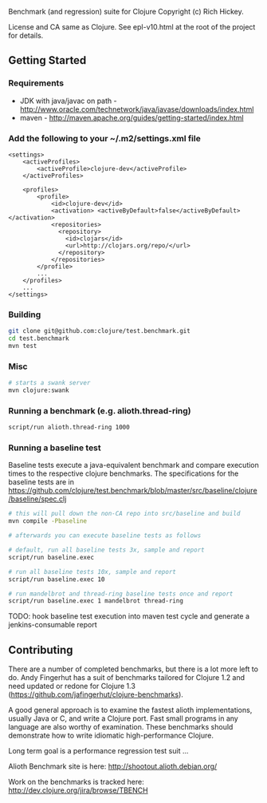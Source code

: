 Benchmark (and regression) suite for Clojure Copyright (c) Rich Hickey.

License and CA same as Clojure. See epl-v10.html at the root of the project for details.
## Getting Started
### Requirements
* JDK with java/javac on path - http://www.oracle.com/technetwork/java/javase/downloads/index.html
* maven - http://maven.apache.org/guides/getting-started/index.html

### Add the following to your ~/.m2/settings.xml file
    <settings>
    	<activeProfiles>
            <activeProfile>clojure-dev</activeProfile>
    	</activeProfiles>
    
    	<profiles>
            <profile>
                <id>clojure-dev</id>
    			<activation> <activeByDefault>false</activeByDefault> </activation>
                <repositories>
                  <repository>
                    <id>clojars</id>
                    <url>http://clojars.org/repo/</url>
                  </repository>
                </repositories>
            </profile>
            ...
        </profiles>
        ...
    </settings>

### Building
```bash
git clone git@github.com:clojure/test.benchmark.git
cd test.benchmark
mvn test
```

### Misc
```bash
# starts a swank server
mvn clojure:swank
```

### Running a benchmark (e.g. alioth.thread-ring)
```bash
script/run alioth.thread-ring 1000
```

### Running a baseline test
Baseline tests execute a java-equivalent benchmark and compare execution times to the respective clojure benchmarks.
The specifications for the baseline tests are in https://github.com/clojure/test.benchmark/blob/master/src/baseline/clojure/baseline/spec.clj
```bash
# this will pull down the non-CA repo into src/baseline and build
mvn compile -Pbaseline

# afterwards you can execute baseline tests as follows

# default, run all baseline tests 3x, sample and report
script/run baseline.exec

# run all baseline tests 10x, sample and report
script/run baseline.exec 10

# run mandelbrot and thread-ring baseline tests once and report
script/run baseline.exec 1 mandelbrot thread-ring
```
TODO: hook baseline test execution into maven test cycle and generate a jenkins-consumable report

## Contributing
There are a number of completed benchmarks, but there is a lot more left to do.
Andy Fingerhut has a suit of benchmarks tailored for Clojure 1.2 and need updated or redone for Clojure 1.3 (https://github.com/jafingerhut/clojure-benchmarks).

A good general approach is to examine the fastest alioth implementations, usually Java or C, and write a Clojure port.
Fast small programs in any language are also worthy of examination. These benchmarks should demonstrate how to write idiomatic high-performance Clojure.

Long term goal is a performance regression test suit ...

Alioth Benchmark site is here: http://shootout.alioth.debian.org/

Work on the benchmarks is tracked here: http://dev.clojure.org/jira/browse/TBENCH
